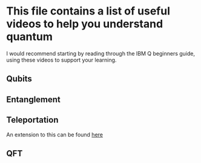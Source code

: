 # This file contains a list of useful videos to help you understand quantum
I would recommend starting by reading through the IBM Q beginners guide, using these videos to support your learning.

## Qubits
[](https://www.youtube.com/watch?v=_P7K8jUbLU0)

## Entanglement
[](https://www.youtube.com/watch?v=ZuvK-od647c)

## Teleportation
[](https://www.youtube.com/watch?v=yb38jozeDOs)
[](https://www.youtube.com/watch?v=DxQK1WDYI_k)
An extension to this can be found [here](https://www.youtube.com/watch?v=owPC60Ue0BE)

## QFT
[](https://www.youtube.com/watch?v=spUNpyF58BY)
